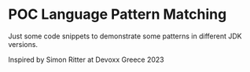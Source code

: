 # POC Language Pattern Matching

Just some code snippets to demonstrate some patterns in different JDK versions.  

Inspired by Simon Ritter at Devoxx Greece 2023
